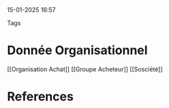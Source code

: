 15-01-2025 16:57

Tags 

# Donnée Organisationnel

[[Organisation Achat]]
[[Groupe Acheteur]]
[[Sosciété]]


# References